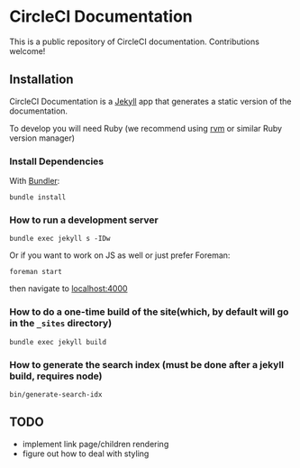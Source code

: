 # CircleCI Documentation

This is a public repository of CircleCI documentation. Contributions welcome!


## Installation
CircleCI Documentation is a [Jekyll](https://jekyllrb.com/) app that generates a static version of the documentation.

To develop you will need Ruby (we recommend using [rvm](https://rvm.io/) or similar Ruby version manager)

### Install Dependencies

With [Bundler](http://bundler.io/):

    bundle install

### How to run a development server

    bundle exec jekyll s -IDw

Or if you want to work on JS as well or just prefer Foreman:

    foreman start

then navigate to [localhost:4000](http://localhost:4000)


### How to do a one-time build of the site(which, by default will go in the `_sites` directory)

    bundle exec jekyll build

### How to generate the search index (must be done after a jekyll build, requires node)

    bin/generate-search-idx

## TODO

- implement link page/children rendering
- figure out how to deal with styling
